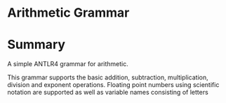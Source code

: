 # Arithmetic Grammar

# Summary

A simple ANTLR4 grammar for arithmetic.  

This grammar supports the basic addition, subtraction, multiplication, division and exponent operations.  Floating point numbers using scientific notation are supported as well as variable names consisting of letters

